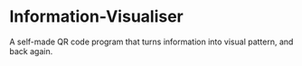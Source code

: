 # Information-Visualiser
A self-made QR code program that turns information into visual pattern, and back again.
